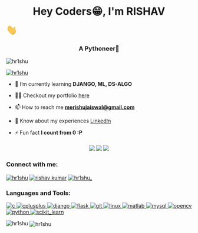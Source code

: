 <h1 align="center">Hey Coders😁, I'm RISHAV</h1>

<img src="https://raw.githubusercontent.com/ABSphreak/ABSphreak/master/gifs/Hi.gif" width="30px"></h2>
<!-- Namaste 🙏 -->
<!--<img align="right" height="270px" alt="GIF" src="https://i.pinimg.com/originals/e4/26/70/e426702edf874b181aced1e2fa5c6cde.gif" /> -->
<h3 align="center">A Pythoneer🐍</h3>

<p align="left"> <img src="https://komarev.com/ghpvc/?username=hr1shu&label=Profile%20views&color=0e75b6&style=flat" alt="hr1shu" /> </p>

<p align="left"> <a href="https://github.com/ryo-ma/github-profile-trophy"><img src="https://github-profile-trophy.vercel.app/?username=hr1shu" alt="hr1shu" /></a> </p>

- 🌱 I’m currently learning **DJANGO, ML, DS-ALGO**

- 👨‍💻 Checkout my portfolio [here](https://hr1shu.pythonanywhere.com)

- 📫 How to reach me **merishujaiswal@gmail.com**

- 📄 Know about my experiences [LinkedIn](https://www.linkedin.com/in/rishav-kumar-b4a179191/)

- ⚡ Fun fact **I count from 0 :P**


<h4 align="center">
     <a href="https://github.com/hr1shu"><img src="https://img.shields.io/github/stars/hr1shu.svg?style=plasticr"/></a>
    <a href="https://github.com/adityabisoi/ds-algo-solutions/commits/master"><img src="https://img.shields.io/github/last-commit/adityabisoi/ds-algo-solutions.svg?style=plasticr"/></a>
     <a href="https://github.com/adityabisoi/ds-algo-solutions/commits/master"><img src="https://img.shields.io/github/commit-activity/y/adityabisoi/ds-algo-solutions"/></a>

<h3 align="left">Connect with me:</h3>
<p align="left">
<a href="https://dev.to/hr1shu" target="blank"><img align="center" src="https://cdn.jsdelivr.net/npm/simple-icons@3.0.1/icons/dev-dot-to.svg" alt="hr1shu" height="30" width="40" /></a>
<a href="https://linkedin.com/in/rishav kumar" target="blank"><img align="center" src="https://cdn.jsdelivr.net/npm/simple-icons@3.0.1/icons/linkedin.svg" alt="rishav kumar" height="30" width="40" /></a>
<a href="https://instagram.com/hr1shu_" target="blank"><img align="center" src="https://cdn.jsdelivr.net/npm/simple-icons@3.0.1/icons/instagram.svg" alt="hr1shu_" height="30" width="40" /></a>
</p>

<h3 align="left">Languages and Tools:</h3>
<p align="left"> <a href="https://www.cprogramming.com/" target="_blank"> <img src="https://devicons.github.io/devicon/devicon.git/icons/c/c-original.svg" alt="c" width="40" height="40"/> </a> <a href="https://www.w3schools.com/cpp/" target="_blank"> <img src="https://devicons.github.io/devicon/devicon.git/icons/cplusplus/cplusplus-original.svg" alt="cplusplus" width="40" height="40"/> </a> <a href="https://www.djangoproject.com/" target="_blank"> <img src="https://devicons.github.io/devicon/devicon.git/icons/django/django-original.svg" alt="django" width="40" height="40"/> </a> <a href="https://flask.palletsprojects.com/" target="_blank"> <img src="https://www.vectorlogo.zone/logos/pocoo_flask/pocoo_flask-icon.svg" alt="flask" width="40" height="40"/> </a> <a href="https://git-scm.com/" target="_blank"> <img src="https://www.vectorlogo.zone/logos/git-scm/git-scm-icon.svg" alt="git" width="40" height="40"/> </a> <a href="https://www.linux.org/" target="_blank"> <img src="https://devicons.github.io/devicon/devicon.git/icons/linux/linux-original.svg" alt="linux" width="40" height="40"/> </a> <a href="https://www.mathworks.com/" target="_blank"> <img src="https://raw.githubusercontent.com/simple-icons/simple-icons/master/icons/mathworks.svg" alt="matlab" width="40" height="40"/> </a> <a href="https://www.mysql.com/" target="_blank"> <img src="https://devicons.github.io/devicon/devicon.git/icons/mysql/mysql-original-wordmark.svg" alt="mysql" width="40" height="40"/> </a> <a href="https://opencv.org/" target="_blank"> <img src="https://www.vectorlogo.zone/logos/opencv/opencv-icon.svg" alt="opencv" width="40" height="40"/> </a> <a href="https://www.python.org" target="_blank"> <img src="https://devicons.github.io/devicon/devicon.git/icons/python/python-original.svg" alt="python" width="40" height="40"/> </a> <a href="https://scikit-learn.org/" target="_blank"> <img src="https://upload.wikimedia.org/wikipedia/commons/0/05/Scikit_learn_logo_small.svg" alt="scikit_learn" width="40" height="40"/> </a> </p>

<p><img align="left" src="https://github-readme-stats.vercel.app/api/top-langs?username=hr1shu&show_icons=true&locale=en&layout=compact" alt="hr1shu" /></p>

<p>&nbsp;<img align="center" src="https://github-readme-stats.vercel.app/api?username=hr1shu&show_icons=true&locale=en" alt="hr1shu" /></p>

